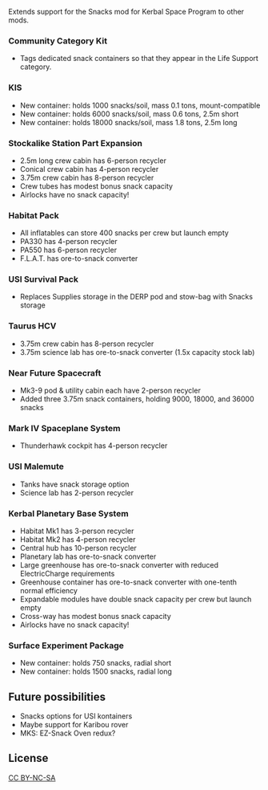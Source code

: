 Extends support for the Snacks mod for Kerbal Space Program to other mods.

### Community Category Kit
- Tags dedicated snack containers so that they appear in the Life Support category.

### KIS
- New container: holds 1000 snacks/soil, mass 0.1 tons, mount-compatible
- New container: holds 6000 snacks/soil, mass 0.6 tons, 2.5m short
- New container: holds 18000 snacks/soil, mass 1.8 tons, 2.5m long

### Stockalike Station Part Expansion
- 2.5m long crew cabin has 6-person recycler
- Conical crew cabin has 4-person recycler
- 3.75m crew cabin has 8-person recycler
- Crew tubes has modest bonus snack capacity
- Airlocks have no snack capacity!

### Habitat Pack
- All inflatables can store 400 snacks per crew but launch empty
- PA330 has 4-person recycler
- PA550 has 6-person recycler
- F.L.A.T. has ore-to-snack converter

### USI Survival Pack
- Replaces Supplies storage in the DERP pod and stow-bag with Snacks storage

### Taurus HCV
- 3.75m crew cabin has 8-person recycler
- 3.75m science lab has ore-to-snack converter (1.5x capacity stock lab)

### Near Future Spacecraft
- Mk3-9 pod & utility cabin each have 2-person recycler
- Added three 3.75m snack containers, holding 9000, 18000, and 36000 snacks

### Mark IV Spaceplane System
- Thunderhawk cockpit has 4-person recycler

### USI Malemute
- Tanks have snack storage option
- Science lab has 2-person recycler

### Kerbal Planetary Base System
- Habitat Mk1 has 3-person recycler
- Habitat Mk2 has 4-person recycler
- Central hub has 10-person recycler
- Planetary lab has ore-to-snack converter
- Large greenhouse has ore-to-snack converter with reduced ElectricCharge requirements
- Greenhouse container has ore-to-snack converter with one-tenth normal efficiency
- Expandable modules have double snack capacity per crew but launch empty
- Cross-way has modest bonus snack capacity
- Airlocks have no snack capacity!

### Surface Experiment Package
- New container: holds 750 snacks, radial short
- New container: holds 1500 snacks, radial long

## Future possibilities
- Snacks options for USI kontainers
- Maybe support for Karibou rover
- MKS: EZ-Snack Oven redux?

## License

[CC BY-NC-SA](https://creativecommons.org/licenses/by-nc-sa/4.0/)

